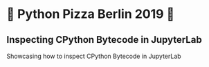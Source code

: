 # 🍕 Python Pizza Berlin 2019 🍕

## Inspecting CPython Bytecode in JupyterLab

Showcasing how to inspect CPython Bytecode in JupyterLab